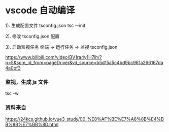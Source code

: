 # vscode 自动编译

1). 生成配置文件 tsconfig.json
    tsc --init

2). 修改 tsconfig.json 配置


3). 启动监视任务
    终端 -> 运行任务  -> 监视 tsconfig.json




https://www.bilibili.com/video/BV1ra4y1H7ih/?p=5&spm_id_from=pageDriver&vd_source=b5d15a5c4bd9bc961a266167da4a0bf3

### 监视，生成 js 文件

tsc -w


### 资料来自
https://24kcs.github.io/vue3_study/00_%E8%AF%BE%E7%A8%8B%E4%BB%8B%E7%BB%8D.html